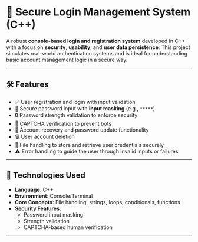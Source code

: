 # 🔐 Secure Login Management System (C++)

A robust **console-based login and registration system** developed in C++ with a focus on **security**, **usability**, and **user data persistence**. This project simulates real-world authentication systems and is ideal for understanding basic account management logic in a secure way.

---

## 🛠️ Features

- ✅ User registration and login with input validation
- 🔑 Secure password input with **input masking** (e.g., `*****`)
- 🔒 Password strength validation to enforce security
- 🧩 CAPTCHA verification to prevent bots
- 🔁 Account recovery and password update functionality
- 🗑️ User account deletion
- 📁 File handling to store and retrieve user credentials securely
- ⚠️ Error handling to guide the user through invalid inputs or failures

---

## 📂 Technologies Used

- **Language**: C++  
- **Environment**: Console/Terminal  
- **Core Concepts**: File handling, strings, loops, conditionals, functions  
- **Security Features**:  
  - Password input masking  
  - Strength validation  
  - CAPTCHA-based human verification  

---

